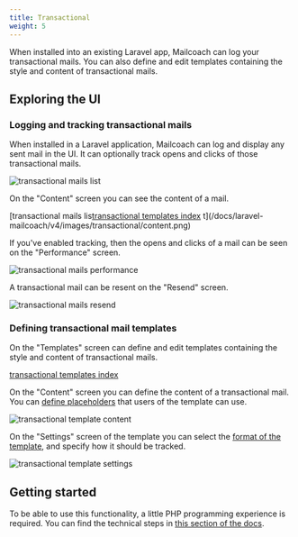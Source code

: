 ```yaml
---
title: Transactional
weight: 5
---
```


When installed into an existing Laravel app, Mailcoach can log your transactional mails. You can also define and edit templates containing the style and content of transactional mails.

## Exploring the UI

### Logging and tracking transactional mails

When installed in a Laravel application, Mailcoach can log and display any sent mail in the UI.  It can optionally track opens and clicks of those transactional mails.

![transactional mails list](/docs/laravel-mailcoach/v4/images/transactional/index.png)

On the "Content" screen you can see the content of a mail.

[transactional mails lis[transactional templates index](/docs/laravel-mailcoach/v4/images/transactional/template-content.png)
t](/docs/laravel-mailcoach/v4/images/transactional/content.png)

If you've enabled tracking, then the opens and clicks of a mail can be seen on the "Performance" screen.

![transactional mails performance](/docs/laravel-mailcoach/v4/images/transactional/performance.png)

A transactional mail can be resent on the "Resend" screen.

![transactional mails resend](/docs/laravel-mailcoach/v4/images/transactional/resend.png)

### Defining transactional mail templates

On the "Templates" screen can  define and edit templates containing the style and content of transactional mails.

[transactional templates index](/docs/laravel-mailcoach/v4/images/transactional/templates-index.png)

On the "Content" screen you can define the content of a transactional mail. You can [define placeholders](/docs/laravel-mailcoach/v4/transactional-mails/using-templates#using-replacers) that users of the template can use.

![transactional template content](/docs/laravel-mailcoach/v4/images/transactional/template-content.png)

On the "Settings" screen of the template you can select the [format of the template](https://spatie.be/docs/laravel-mailcoach/v4/transactional-mails/using-templates#using-template-types), and specify how it should be tracked.

![transactional template settings](/docs/laravel-mailcoach/v4/images/transactional/template-content.png)

## Getting started

To be able to use this functionality, a little PHP programming experience is required. You can find the technical steps in [this section of the docs](https://spatie.be/docs/laravel-mailcoach/v4/transactional-mails/logging-transactional-mails).

